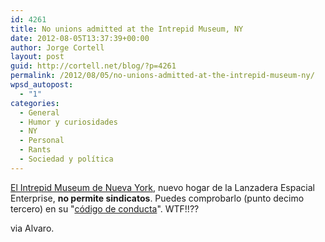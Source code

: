 ```yaml
---
id: 4261
title: No unions admitted at the Intrepid Museum, NY
date: 2012-08-05T13:37:39+00:00
author: Jorge Cortell
layout: post
guid: http://cortell.net/blog/?p=4261
permalink: /2012/08/05/no-unions-admitted-at-the-intrepid-museum-ny/
wpsd_autopost:
  - "1"
categories:
  - General
  - Humor y curiosidades
  - NY
  - Personal
  - Rants
  - Sociedad y polí­tica
---
```

<a title="http://www.intrepidmuseum.org" href="http://www.intrepidmuseum.org" target="_blank">El Intrepid Museum de Nueva York</a>, nuevo hogar de la Lanzadera Espacial Enterprise, **no permite sindicatos**. Puedes comprobarlo (punto decimo tercero) en su "<a title="http://www.intrepidmuseum.org/Plan-Your-Visit/Code-of-Conduct.aspx" href="http://www.intrepidmuseum.org/Plan-Your-Visit/Code-of-Conduct.aspx" target="_blank">código de conducta</a>". WTF!!??

via Alvaro.